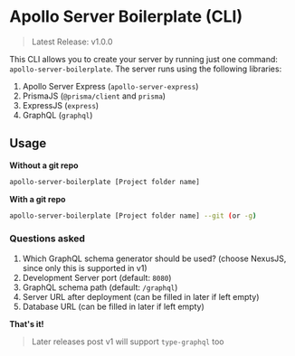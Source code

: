 # Apollo Server Boilerplate (CLI)

> Latest Release: v1.0.0

This CLI allows you to create your server by running just one command: `apollo-server-boilerplate`. The server runs using the following libraries:

1. Apollo Server Express (`apollo-server-express`)
2. PrismaJS (`@prisma/client` and `prisma`)
3. ExpressJS (`express`)
4. GraphQL (`graphql`)

## Usage

**Without a git repo**

```bash
apollo-server-boilerplate [Project folder name]
```

**With a git repo**

```bash
apollo-server-boilerplate [Project folder name] --git (or -g)
```

### Questions asked

1. Which GraphQL schema generator should be used? (choose NexusJS, since only this is supported in v1)
2. Development Server port (default: `8080`)
3. GraphQL schema path (default: `/graphql`)
4. Server URL after deployment (can be filled in later if left empty)
5. Database URL (can be filled in later if left empty)

**That's it!**

> Later releases post v1 will support `type-graphql` too
